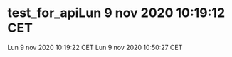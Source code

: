 # test_for_apiLun  9 nov 2020 10:19:12 CET
Lun  9 nov 2020 10:19:22 CET
Lun  9 nov 2020 10:50:27 CET
